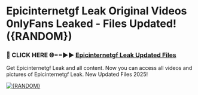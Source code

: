 # Epicinternetgf Leak Original Videos 0nlyFans Leaked - Files Updated! ({RANDOM})

<h3>🔴 CLICK HERE 🌐==►► <a href="https://betterlinks.top/A2PfLJ" rel="nofollow">Epicinternetgf Leak Updated Files</a></h3>

Get Epicinternetgf Leak and all content. Now you can access all videos and pictures of Epicinternetgf Leak. New Updated Files 2025!

[![{RANDOM}](https://i.imgur.com/ppqm5kG.gif)](https://betterlinks.top/A2PfLJ)